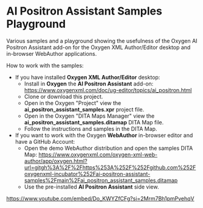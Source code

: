# AI Positron Assistant Samples Playground
Various samples and a playground showing the usefulness of the Oxygen AI Positron Assistant add-on for the Oxygen XML Author/Editor desktop and in-browser WebAuthor applications. 

How to work with the samples:

 - If you have installed **Oxygen XML Author/Editor** desktop:
   - Install in **Oxygen** the **AI Positron Assistant** add-on: https://www.oxygenxml.com/doc/ug-editor/topics/ai_positron.html
   - Clone or download this project.
   - Open in the Oxygen "Project" view the **ai_positron_assistant_samples.xpr** project file.
   - Open in the Oxygen "DITA Maps Manager" view the **ai_positron_assistant_samples.ditamap** DITA Map file.
   - Follow the instructions and samples in the DITA Map.
 - If you want to work with the Oxygen **WebAuthor** in-browser editor and have a GitHub Account:
   - Open the demo WebAuthor distribution and open the samples DITA Map: https://www.oxygenxml.com/oxygen-xml-web-author/app/oxygen.html?url=gitgh%3A%2F%2Fhttps%253A%252F%252Fgithub.com%252Foxygenxml-incubator%252Fai-positron-assistant-samples%2Fmain%2Fai_positron_assistant_samples.ditamap
   - Use the pre-installed **AI Positron Assistant** side view.

https://www.youtube.com/embed/Do_KWYZfCFg?si=2Mrm7Bh1pmPvehqV
